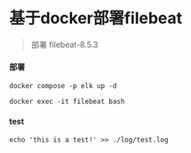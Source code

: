 # 基于docker部署filebeat
> 部署 filebeat-8.5.3

#### 部署
```shell
docker compose -p elk up -d 

docker exec -it filebeat bash

```

#### test
```shell
echo 'this is a test!' >> ./log/test.log
```
